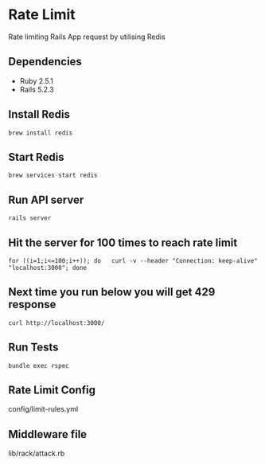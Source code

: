 # Rate Limit 
Rate limiting Rails App request by utilising Redis


## Dependencies

- Ruby  2.5.1
- Rails 5.2.3

## Install Redis

`brew install redis`

## Start Redis

`brew services start redis`

## Run API server

`rails server`

## Hit the server for 100 times to reach rate limit

`for ((i=1;i<=100;i++)); do   curl -v --header "Connection: keep-alive" "localhost:3000"; done`

## Next time you run below you will get 429 response
`curl http://localhost:3000/`

## Run Tests

`bundle exec rspec`

## Rate Limit Config
config/limit-rules.yml

## Middleware file 
lib/rack/attack.rb
